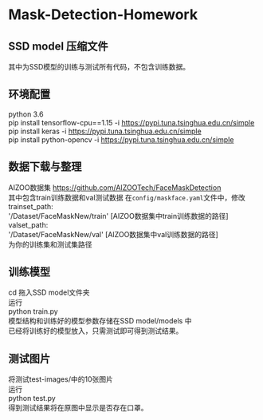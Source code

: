 # Mask-Detection-Homework

## SSD model 压缩文件
其中为SSD模型的训练与测试所有代码，不包含训练数据。

## 环境配置
python 3.6  
pip install tensorflow-cpu==1.15    -i https://pypi.tuna.tsinghua.edu.cn/simple  
pip install keras    -i https://pypi.tuna.tsinghua.edu.cn/simple  
pip install python-opencv    -i https://pypi.tuna.tsinghua.edu.cn/simple  
 
## 数据下载与整理
AIZOO数据集 https://github.com/AIZOOTech/FaceMaskDetection  
其中包含train训练数据和val测试数据
在`config/maskface.yaml`文件中，修改  
trainset_path:  
  '/Dataset/FaceMaskNew/train' [AIZOO数据集中train训练数据的路径]   
valset_path:  
  '/Dataset/FaceMaskNew/val'   [AIZOO数据集中val训练数据的路径]  
为你的训练集和测试集路径  

## 训练模型
cd 拖入SSD model文件夹  
运行  
python train.py  
模型结构和训练好的模型参数存储在SSD model/models 中  
已经将训练好的模型放入，只需测试即可得到测试结果。

## 测试图片
将测试test-images/中的10张图片  
运行  
python test.py  
得到测试结果将在原图中显示是否存在口罩。 

